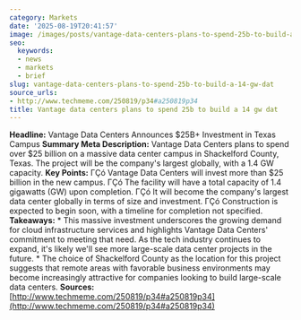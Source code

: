 ```yaml
---
category: Markets
date: '2025-08-19T20:41:57'
image: /images/posts/vantage-data-centers-plans-to-spend-25b-to-build-a-14-gw-dat.jpg
seo:
  keywords:
  - news
  - markets
  - brief
slug: vantage-data-centers-plans-to-spend-25b-to-build-a-14-gw-dat
source_urls:
- http://www.techmeme.com/250819/p34#a250819p34
title: Vantage data centers plans to spend 25b to build a 14 gw dat
---
```


**Headline:** Vantage Data Centers Announces $25B+ Investment in Texas Campus  **Summary Meta Description:** Vantage Data Centers plans to spend over $25 billion on a massive data center campus in Shackelford County, Texas. The project will be the company's largest globally, with a 1.4 GW capacity.  **Key Points:**  ΓÇó Vantage Data Centers will invest more than $25 billion in the new campus. ΓÇó The facility will have a total capacity of 1.4 gigawatts (GW) upon completion. ΓÇó It will become the company's largest data center globally in terms of size and investment. ΓÇó Construction is expected to begin soon, with a timeline for completion not specified.  **Takeaways:**  * This massive investment underscores the growing demand for cloud infrastructure services and highlights Vantage Data Centers' commitment to meeting that need. As the tech industry continues to expand, it's likely we'll see more large-scale data center projects in the future. * The choice of Shackelford County as the location for this project suggests that remote areas with favorable business environments may become increasingly attractive for companies looking to build large-scale data centers.  **Sources:** [http://www.techmeme.com/250819/p34#a250819p34](http://www.techmeme.com/250819/p34#a250819p34)